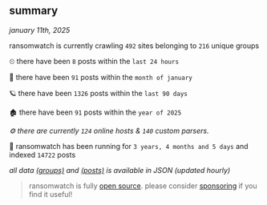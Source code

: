 
## summary
_january 11th, 2025_

ransomwatch is currently crawling `492` sites belonging to `216` unique groups

⏲ there have been `8` posts within the `last 24 hours`

🦈 there have been `91` posts within the `month of january`

🪐 there have been `1326` posts within the `last 90 days`

🏚 there have been `91` posts within the `year of 2025`

_⚙️ there are currently `124` online hosts & `140` custom parsers._

🦕 ransomwatch has been running for `3 years, 4 months and 5 days` and indexed `14722` posts

_all data  [(groups)](http://ransomwhat.telemetry.ltd/groups) and [(posts)](http://ransomwhat.telemetry.ltd/posts) is available in JSON (updated hourly)_

> ransomwatch is fully [open source](https://github.com/joshhighet/ransomwatch#ransomwatch--). please consider [sponsoring](https://github.com/sponsors/joshhighet) if you find it useful!
